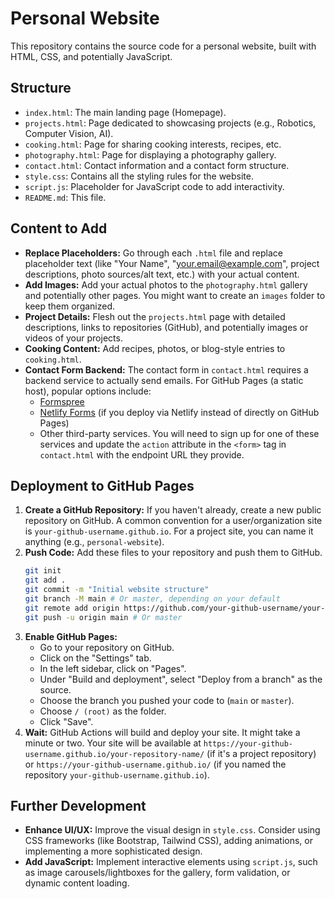 # Personal Website

This repository contains the source code for a personal website, built with HTML, CSS, and potentially JavaScript.

## Structure

- `index.html`: The main landing page (Homepage).
- `projects.html`: Page dedicated to showcasing projects (e.g., Robotics, Computer Vision, AI).
- `cooking.html`: Page for sharing cooking interests, recipes, etc.
- `photography.html`: Page for displaying a photography gallery.
- `contact.html`: Contact information and a contact form structure.
- `style.css`: Contains all the styling rules for the website.
- `script.js`: Placeholder for JavaScript code to add interactivity.
- `README.md`: This file.

## Content to Add

- **Replace Placeholders:** Go through each `.html` file and replace placeholder text (like "Your Name", "your.email@example.com", project descriptions, photo sources/alt text, etc.) with your actual content.
- **Add Images:** Add your actual photos to the `photography.html` gallery and potentially other pages. You might want to create an `images` folder to keep them organized.
- **Project Details:** Flesh out the `projects.html` page with detailed descriptions, links to repositories (GitHub), and potentially images or videos of your projects.
- **Cooking Content:** Add recipes, photos, or blog-style entries to `cooking.html`.
- **Contact Form Backend:** The contact form in `contact.html` requires a backend service to actually send emails. For GitHub Pages (a static host), popular options include:
    - [Formspree](https://formspree.io/)
    - [Netlify Forms](https://docs.netlify.com/forms/setup/) (if you deploy via Netlify instead of directly on GitHub Pages)
    - Other third-party services.
    You will need to sign up for one of these services and update the `action` attribute in the `<form>` tag in `contact.html` with the endpoint URL they provide.

## Deployment to GitHub Pages

1.  **Create a GitHub Repository:** If you haven't already, create a new public repository on GitHub. A common convention for a user/organization site is `your-github-username.github.io`. For a project site, you can name it anything (e.g., `personal-website`).
2.  **Push Code:** Add these files to your repository and push them to GitHub.
    ```bash
    git init
    git add .
    git commit -m "Initial website structure"
    git branch -M main # Or master, depending on your default
    git remote add origin https://github.com/your-github-username/your-repository-name.git
    git push -u origin main # Or master
    ```
3.  **Enable GitHub Pages:**
    - Go to your repository on GitHub.
    - Click on the "Settings" tab.
    - In the left sidebar, click on "Pages".
    - Under "Build and deployment", select "Deploy from a branch" as the source.
    - Choose the branch you pushed your code to (`main` or `master`).
    - Choose `/ (root)` as the folder.
    - Click "Save".
4.  **Wait:** GitHub Actions will build and deploy your site. It might take a minute or two. Your site will be available at `https://your-github-username.github.io/your-repository-name/` (if it's a project repository) or `https://your-github-username.github.io/` (if you named the repository `your-github-username.github.io`).

## Further Development

- **Enhance UI/UX:** Improve the visual design in `style.css`. Consider using CSS frameworks (like Bootstrap, Tailwind CSS), adding animations, or implementing a more sophisticated design.
- **Add JavaScript:** Implement interactive elements using `script.js`, such as image carousels/lightboxes for the gallery, form validation, or dynamic content loading. 